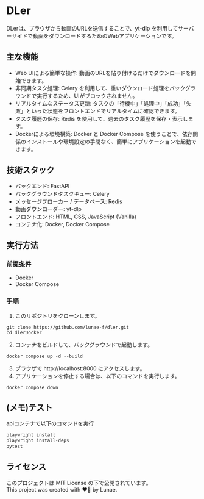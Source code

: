 # DLer
DLerは、ブラウザから動画のURLを送信することで、yt-dlp を利用してサーバーサイドで動画をダウンロードするためのWebアプリケーションです。

## 主な機能
- Web UIによる簡単な操作: 動画のURLを貼り付けるだけでダウンロードを開始できます。
- 非同期タスク処理: Celery を利用して、重いダウンロード処理をバックグラウンドで実行するため、UIがブロックされません。
- リアルタイムなステータス更新: タスクの「待機中」「処理中」「成功」「失敗」といった状態をフロントエンドでリアルタイムに確認できます。
- タスク履歴の保存: Redis を使用して、過去のタスク履歴を保存・表示します。
- Dockerによる環境構築: Docker と Docker Compose を使うことで、依存関係のインストールや環境設定の手間なく、簡単にアプリケーションを起動できます。

## 技術スタック
- バックエンド: FastAPI
- バックグラウンドタスクキュー: Celery
- メッセージブローカー / データベース: Redis
- 動画ダウンローダー: yt-dlp
- フロントエンド: HTML, CSS, JavaScript (Vanilla)
- コンテナ化: Docker, Docker Compose

## 実行方法

### 前提条件
- Docker
- Docker Compose

### 手順
1. このリポジトリをクローンします。
```
git clone https://github.com/lunae-f/dler.git
cd dlerDocker
```

2. コンテナをビルドして、バックグラウンドで起動します。
```
docker compose up -d --build
```

3. ブラウザで http://localhost:8000 にアクセスします。
4. アプリケーションを停止する場合は、以下のコマンドを実行します。
```
docker compose down
```

## (メモ)テスト

apiコンテナで以下のコマンドを実行

```sh
playwright install
playwright install-deps
pytest
```

## ライセンス
このプロジェクトは MIT License の下で公開されています。<br>
This project was created with ❤️‍🔥 by Lunae.